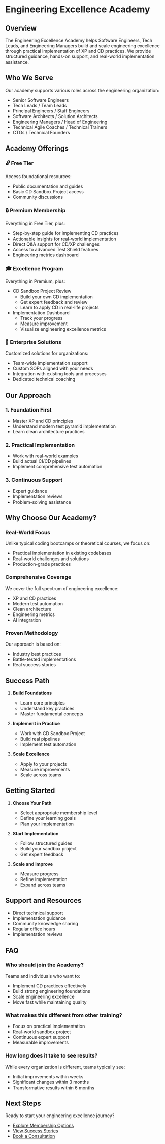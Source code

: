 # Engineering Excellence Academy

## Overview

The Engineering Excellence Academy helps Software Engineers, Tech Leads, and Engineering Managers build and scale engineering excellence through practical implementation of XP and CD practices. We provide structured guidance, hands-on support, and real-world implementation assistance.

## Who We Serve

Our academy supports various roles across the engineering organization:

- Senior Software Engineers
- Tech Leads / Team Leads
- Principal Engineers / Staff Engineers
- Software Architects / Solution Architects
- Engineering Managers / Head of Engineering
- Technical Agile Coaches / Technical Trainers
- CTOs / Technical Founders

## Academy Offerings

### 🔓 Free Tier

Access foundational resources:

- Public documentation and guides
- Basic CD Sandbox Project access
- Community discussions

### 🔒 Premium Membership

Everything in Free Tier, plus:

- Step-by-step guide for implementing CD practices
- Actionable insights for real-world implementation
- Direct Q&A support for CD/XP challenges
- Access to advanced Test Shield features
- Engineering metrics dashboard

### 🎓 Excellence Program

Everything in Premium, plus:

- CD Sandbox Project Review
  - Build your own CD implementation
  - Get expert feedback and review
  - Learn to apply CD in real-life projects
- Implementation Dashboard
  - Track your progress
  - Measure improvement
  - Visualize engineering excellence metrics

### 🏢 Enterprise Solutions

Customized solutions for organizations:

- Team-wide implementation support
- Custom SOPs aligned with your needs
- Integration with existing tools and processes
- Dedicated technical coaching

## Our Approach

### 1. Foundation First

- Master XP and CD principles
- Understand modern test pyramid implementation
- Learn clean architecture practices

### 2. Practical Implementation

- Work with real-world examples
- Build actual CI/CD pipelines
- Implement comprehensive test automation

### 3. Continuous Support

- Expert guidance
- Implementation reviews
- Problem-solving assistance

## Why Choose Our Academy?

### Real-World Focus

Unlike typical coding bootcamps or theoretical courses, we focus on:

- Practical implementation in existing codebases
- Real-world challenges and solutions
- Production-grade practices

### Comprehensive Coverage

We cover the full spectrum of engineering excellence:

- XP and CD practices
- Modern test automation
- Clean architecture
- Engineering metrics
- AI integration

### Proven Methodology

Our approach is based on:

- Industry best practices
- Battle-tested implementations
- Real success stories

## Success Path

1. **Build Foundations**

   - Learn core principles
   - Understand key practices
   - Master fundamental concepts

2. **Implement in Practice**

   - Work with CD Sandbox Project
   - Build real pipelines
   - Implement test automation

3. **Scale Excellence**
   - Apply to your projects
   - Measure improvements
   - Scale across teams

## Getting Started

1. **Choose Your Path**

   - Select appropriate membership level
   - Define your learning goals
   - Plan your implementation

2. **Start Implementation**

   - Follow structured guides
   - Build your sandbox project
   - Get expert feedback

3. **Scale and Improve**
   - Measure progress
   - Refine implementation
   - Expand across teams

## Support and Resources

- Direct technical support
- Implementation guidance
- Community knowledge sharing
- Regular office hours
- Implementation reviews

## FAQ

### Who should join the Academy?

Teams and individuals who want to:

- Implement CD practices effectively
- Build strong engineering foundations
- Scale engineering excellence
- Move fast while maintaining quality

### What makes this different from other training?

- Focus on practical implementation
- Real-world sandbox project
- Continuous expert support
- Measurable improvements

### How long does it take to see results?

While every organization is different, teams typically see:

- Initial improvements within weeks
- Significant changes within 3 months
- Transformative results within 6 months

## Next Steps

Ready to start your engineering excellence journey?

- [Explore Membership Options](./academy-plans.md)
- [View Success Stories](./success-stories.md)
- [Book a Consultation](./consultation.md)
